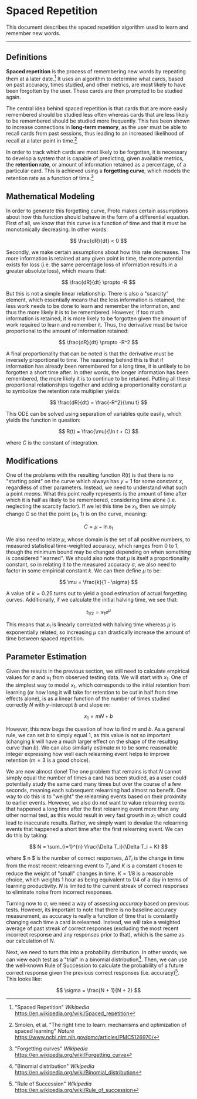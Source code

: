 # Spaced Repetition

This document describes the spaced repetition algorithm used to learn and remember new words.

---

## Definitions

**Spaced repetition** is the process of remembering new words by repeating them at a later date.[^1]
It uses an algorithm to determine what cards, based on past accuracy, times studied, and other metrics, are most likely to have been forgotten by the user.
These cards are then prompted to be studied again.

The central idea behind spaced repetition is that cards that are more easily remembered should be studied less often whereas cards that are less likely to be remembered should be studied more frequently.
This has been shown to increase connections in **long-term memory**, as the user must be able to recall cards from past sessions, thus leading to an increased likelihood of recall at a later point in time.[^2]

In order to track which cards are most likely to be forgotten, it is necessary to develop a system that is capable of predicting, given available metrics, the **retention rate**, or amount of information retained as a percentage, of a particular card.
This is achieved using a **forgetting curve**, which models the retention rate as a function of time.[^3]

## Mathematical Modeling

In order to generate this forgetting curve, Proto makes certain assumptions about how this function should behave in the form of a differential equation.
First of all, we know that this curve is a function of time and that it must be monotonically decreasing.
In other words:

$$ \frac{dR}{dt} < 0 $$

Secondly, we make certain assumptions about how this rate decreases.
The more information is retained at any given point in time, the more potential exists for loss (i.e. the same percentage loss of information results in a greater absolute loss), which means that:

$$ \frac{dR}{dt} \propto -R $$

But this is not a simple linear relationship.
There is also a "scarcity" element, which essentially means that the less information is retained, the less work needs to be done to learn and remember the information, and thus the more likely it is to be remembered.
However, if too much information is retained, it is more likely to be forgotten given the amount of work required to learn and remember it.
Thus, the derivative must be twice proportional to the amount of information retained:

$$ \frac{dR}{dt} \propto -R^2 $$

A final proportionality that can be noted is that the derivative must be inversely proportional to time.
The reasoning behind this is that if information has already been remembered for a long time, it is unlikely to be forgotten a short time after.
In other words, the longer information has been remembered, the more likely it is to continue to be retained.
Putting all these proportional relationships together and adding a proportionality constant $\mu$ to symbolize the retention rate multiplier yields:

$$ \frac{dR}{dt} = \frac{-R^2}{\mu t} $$

This ODE can be solved using separation of variables quite easily, which yields the function in question:

$$ R(t) = \frac{\mu}{\ln t + C} $$

where $C$ is the constant of integration.

## Modifications

One of the problems with the resulting function $R(t)$ is that there is no "starting point" on the curve which always has $y = 1$ for some constant $x$, regardless of other parameters.
Instead, we need to understand what such a point *means*.
What this point really represents is the amount of time after which it is half as likely to be remembered, considering time alone (i.e. neglecting the scarcity factor).
If we let this time be $x_1$, then we simply change $C$ so that the point $(x_1, 1)$ is on the curve, meaning:

$$ C = \mu - \ln x_1 $$

We also need to relate $\mu$, whose domain is the set of all positive numbers, to measured statistical time-weighted accuracy, which ranges from 0 to 1, though the minimum bound may be changed depending on when something is considered "learned".
We should also note that $\mu$ is itself a proportionality constant, so in relating it to the measured accuracy $\sigma$, we also need to factor in some empirical constant $k$.
We can then define $\mu$ to be:

$$ \mu = \frac{k}{1 - \sigma} $$

A value of $k=0.25$ turns out to yield a good estimation of actual forgetting curves.
Additionally, if we calculate the initial halving time, we see that:

$$ t_{1/2} = x_1 e^\mu $$

This means that $x_1$ is linearly correlated with halving time whereas $\mu$ is exponentially related, so increasing $\mu$ can drastically increase the amount of time between spaced repetition.

## Parameter Estimation

Given the results in the previous section, we still need to calculate empirical values for $\sigma$ and $x_1$ from observed testing data.
We will start with $x_1$.
One of the simplest way to model $x_1$, which corresponds to the initial retention from learning (or how long it will take for retention to be cut in half from time effects alone), is as a linear function of the number of times studied correctly $N$ with $y$-intercept $b$ and slope $m$:

$$ x_1 = mN + b $$

However, this now begs the question of how to find $m$ and $b$.
As a general rule, we can set $b$ to simply equal $1$, as this value is not so important (changing $k$ will have a much larger effect on the shape of the resulting curve than $b$).
We can also similarly estimate $m$ to be some reasonable integer expressing how well each relearning event helps to improve retention ($m = 3$ is a good choice).

We are now almost done!
The one problem that remains is that $N$ cannot simply equal the number of times a card has been studied, as a user could potentially study the same card many times but over the course of a few seconds, meaning each subsequent relearning had almost no benefit.
One way to do this is to "weight" the relearning events based on their proximity to earlier events.
However, we also do not want to value relearning events that happened a long time after the first relearning event more than any other normal test, as this would result in very fast growth in $x_1$ which could lead to inaccurate results.
Rather, we simply want to devalue the relearning events that happened a short time after the first relearning event.
We can do this by taking:

$$ N = \sum_{i=1}^{n} \frac{\Delta T_i}{\Delta T_i + K} $$

where $ n $ is the number of correct responses, $\Delta T_i$ is the change in time from the most recent relearning event to $T_i$ and $K$ is a constant chosen to reduce the weight of "small" changes in time. $K = 1/8$ is a reasonable choice, which weights 1 hour as being equivalent to 1/4 of a day in terms of learning productivity. $N$ is limited to the current streak of correct responses to eliminate noise from incorrect responses.

Turning now to $\sigma$, we need a way of assessing *accuracy* based on previous tests.
However, its important to note that there is no baseline accuracy measurement, as accuracy is really a function of time that is constantly changing each time a card is relearned.
Instead, we will take a weighted average of past streak of correct responses (excluding the most recent incorrect response and any responses prior to that), which is the same as our calculation of $N$.

Next, we need to turn this into a probability distribution.
In other words, we can view each test as a "trial" in a binomial distribution[^4].
Then, we can use the well-known Rule of Succession to calculate the probability of a future correct response given the previous correct responses (i.e. accuracy)[^5].
This looks like:

$$ \sigma = \frac{N + 1}{N + 2} $$

[^1]: "Spaced Repetition" *Wikipedia* <https://en.wikipedia.org/wiki/Spaced_repetition>
[^2]: Smolen, et al. "The right time to learn: mechanisms and optimization of spaced learning" *Nature* <https://www.ncbi.nlm.nih.gov/pmc/articles/PMC5126970/>
[^3]: "Forgetting curves" *Wikipedia* <https://en.wikipedia.org/wiki/Forgetting_curve>
[^4]: "Binomial distribution" *Wikipedia* <https://en.wikipedia.org/wiki/Binomial_distribution>
[^5]: "Rule of Succession" *Wikipedia* <https://en.wikipedia.org/wiki/Rule_of_succession>
